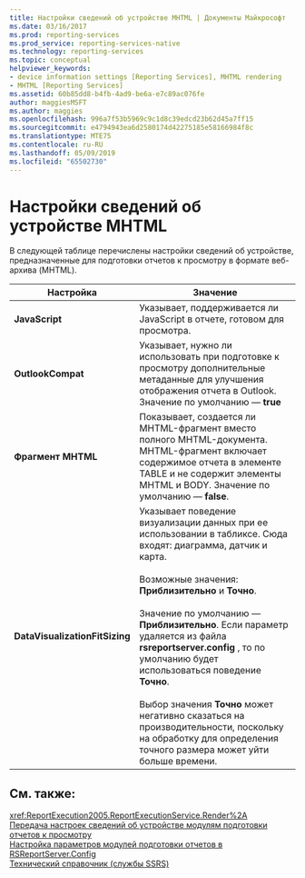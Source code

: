 ```yaml
---
title: Настройки сведений об устройстве MHTML | Документы Майкрософт
ms.date: 03/16/2017
ms.prod: reporting-services
ms.prod_service: reporting-services-native
ms.technology: reporting-services
ms.topic: conceptual
helpviewer_keywords:
- device information settings [Reporting Services], MHTML rendering
- MHTML [Reporting Services]
ms.assetid: 60b85dd8-b4fb-4ad9-be6a-e7c89ac076fe
author: maggiesMSFT
ms.author: maggies
ms.openlocfilehash: 996a7f53b5969c9c1d8c39edcd23b62d45a7ff15
ms.sourcegitcommit: e4794943ea6d2580174d42275185e58166984f8c
ms.translationtype: MTE75
ms.contentlocale: ru-RU
ms.lasthandoff: 05/09/2019
ms.locfileid: "65502730"
---
```

# <a name="mhtml-device-information-settings"></a>Настройки сведений об устройстве MHTML
  В следующей таблице перечислены настройки сведений об устройстве, предназначенные для подготовки отчетов к просмотру в формате веб-архива (MHTML).  
  
|Настройка|Значение|  
|-------------|-----------|  
|**JavaScript**|Указывает, поддерживается ли JavaScript в отчете, готовом для просмотра.|  
|**OutlookCompat**|Указывает, нужно ли использовать при подготовке к просмотру дополнительные метаданные для улучшения отображения отчета в Outlook. Значение по умолчанию — **true**|  
|**Фрагмент MHTML**|Показывает, создается ли MHTML-фрагмент вместо полного MHTML-документа. MHTML-фрагмент включает содержимое отчета в элементе TABLE и не содержит элементы MHTML и BODY. Значение по умолчанию — **false**.|  
|**DataVisualizationFitSizing**|Указывает поведение визуализации данных при ее использовании в табликсе. Сюда входят: диаграмма, датчик и карта.<br /><br /> Возможные значения: **Приблизительно** и **Точно**.<br /><br /> Значение по умолчанию ― **Приблизительно**. Если параметр удаляется из файла **rsreportserver.config** , то по умолчанию будет использоваться поведение **Точно**.<br /><br /> Выбор значения **Точно** может негативно сказаться на производительности, поскольку на обработку для определения точного размера может уйти больше времени.|  
  
## <a name="see-also"></a>См. также:  
 <xref:ReportExecution2005.ReportExecutionService.Render%2A>   
 [Передача настроек сведений об устройстве модулям подготовки отчетов к просмотру](../reporting-services/report-server-web-service/net-framework/passing-device-information-settings-to-rendering-extensions.md)   
 [Настройка параметров модулей подготовки отчетов в RSReportServer.Config](../reporting-services/customize-rendering-extension-parameters-in-rsreportserver-config.md)   
 [Технический справочник (службы SSRS)](../reporting-services/technical-reference-ssrs.md)  
  
  
